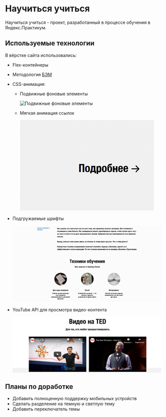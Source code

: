 # Научиться учиться
Научиться учиться - проект, разработанный в процессе обучения в Яндекс.Практикум.

## Используемые технологии
В вёрстке сайта использовались:
* Flex-контейнеры
* Методология [БЭМ](https://ru.bem.info/)
* CSS-анимация:
  * Подвижные фоновые элементы

    ![Подвижные фоновые элементы](images/readme/animated-square.gif)
  * Мягкая анимация ссылок

    ![Мягкая анимация ссылок](images/readme/animated-links.gif)
* Подгружаемые шрифты

    ![Обычный шрифт / Подгруженный шрифт](images/readme/fonts-demo.gif)
* YouTube API для просмотра видео-контента

    ![Примеры YouTube API](images/readme/youtube-demo.jpg)

## Планы по доработке

* Добавить полноценную поддержку мобильных устройств
* Сделать разделение на темную и светлую тему
* Добавить переключатель темы
